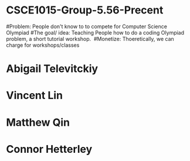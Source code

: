 # CSCE1015-Group-5.56-Precent
#Problem: People don't know to to compete for Computer Science Olympiad
#The goal/ idea: Teaching People how to do a coding Olympiad problem, a short tutorial workshop. 
#Monetize: Thoeretically, we can charge for workshops/classes
# Abigail Televitckiy
# Vincent Lin
# Matthew Qin
# Connor Hetterley
